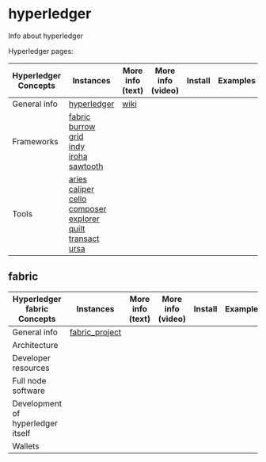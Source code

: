 # hyperledger
Info about hyperledger


Hyperledger pages:

 
| Hyperledger Concepts      | Instances                | More info (text) | More info (video) |   Install  |  Examples |
| ---------------           |  ---------               | ---------       | ---------          | ---------  |  -------- | 
| General info              | [hyperledger]            | [wiki]
| Frameworks                | [fabric]<br>[burrow]<br>[grid]<br>[indy]<br>[iroha]<br>[sawtooth]
| Tools                     | [aries]<br>[caliper]<br>[cello]<br>[composer]<br>[explorer]<br>[quilt]<br>[transact]<br>[ursa]

[hyperledger]:  https://www.hyperledger.org/projects
[wiki]: https://wiki.hyperledger.org

[fabric]:   #fabric
[burrow]:   https://www.hyperledger.org/projects/burrow
[grid]:     https://www.hyperledger.org/projects/grid
[indy]:     https://www.hyperledger.org/projects/indy
[iroha]:    https://www.hyperledger.org/projects/iroha
[sawtooth]: https://www.hyperledger.org/projects/sawtooth

[aries]:    https://www.hyperledger.org/projects/aries
[caliper]:  https://www.hyperledger.org/projects/caliper
[cello]:    https://www.hyperledger.org/projects/cello
[composer]: https://www.hyperledger.org/projects/composer
[explorer]: https://www.hyperledger.org/projects/explorer
[quilt]:    https://www.hyperledger.org/projects/quilt
[transact]: https://www.hyperledger.org/projects/transact
[ursa]:     https://www.hyperledger.org/projects/ursa


## fabric
| Hyperledger fabric Concepts      | Instances            | More info (text) | More info (video) |   Install  |  Examples |
| ---------------                  |  ---------               | ---------       | ---------          | ---------  |  -------- | 
| General info                     | [fabric_project]
| Architecture                     | 
| Developer resources              | 
| Full node software               | 
| Development of hyperledger itself| 
| Wallets
 
[fabric_project]: https://www.hyperledger.org/projects/fabric

